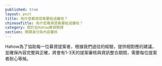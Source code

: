 ```yaml
---
published: true
layout: post
title: 為什麼募資提案要經過審核？
chineseTitle: 為什麼募資提案要經過審核？
category: 關於在Hahow募資開課
section: 開課身分與內容審核
---
```

 

Hahow為了協助每一位募資提案者，根據我們過往的經驗，提供相對應的建議，並確保內容完整與正確，將會有1-3天的提案審核與資訊整合期間，需要每位提案者耐心等候。